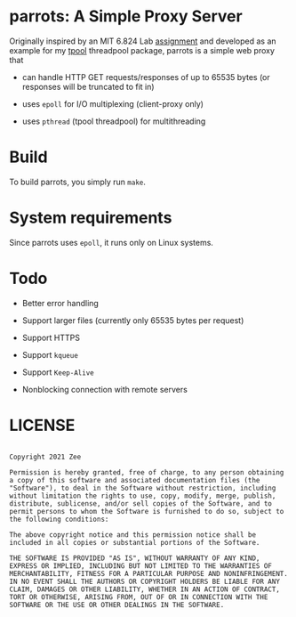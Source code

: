 # parrots: A Simple Proxy Server

Originally inspired by an MIT 6.824 Lab [assignment](https://pdos.csail.mit.edu/archive/6.824-2004/labs/webproxy1.html) and developed as an example for my [tpool](https://github.com/ahhzee/tpool.git) threadpool package, parrots is a simple web proxy that 

- can handle HTTP GET requests/responses of up to 65535 bytes (or responses will be truncated to fit in)

- uses `epoll` for I/O multiplexing (client-proxy only)

- uses `pthread` (tpool threadpool) for multithreading

# Build

To build parrots, you simply run `make`.

# System requirements

Since parrots uses `epoll`, it runs only on Linux systems.

# Todo

- Better error handling

- Support larger files (currently only 65535 bytes per request)

- Support HTTPS

- Support `kqueue`

- Support `Keep-Alive`

- Nonblocking connection with remote servers

# LICENSE

```plaintext

Copyright 2021 Zee

Permission is hereby granted, free of charge, to any person obtaining a copy of this software and associated documentation files (the "Software"), to deal in the Software without restriction, including without limitation the rights to use, copy, modify, merge, publish, distribute, sublicense, and/or sell copies of the Software, and to permit persons to whom the Software is furnished to do so, subject to the following conditions:

The above copyright notice and this permission notice shall be included in all copies or substantial portions of the Software.

THE SOFTWARE IS PROVIDED "AS IS", WITHOUT WARRANTY OF ANY KIND, EXPRESS OR IMPLIED, INCLUDING BUT NOT LIMITED TO THE WARRANTIES OF MERCHANTABILITY, FITNESS FOR A PARTICULAR PURPOSE AND NONINFRINGEMENT. IN NO EVENT SHALL THE AUTHORS OR COPYRIGHT HOLDERS BE LIABLE FOR ANY CLAIM, DAMAGES OR OTHER LIABILITY, WHETHER IN AN ACTION OF CONTRACT, TORT OR OTHERWISE, ARISING FROM, OUT OF OR IN CONNECTION WITH THE SOFTWARE OR THE USE OR OTHER DEALINGS IN THE SOFTWARE.

```
